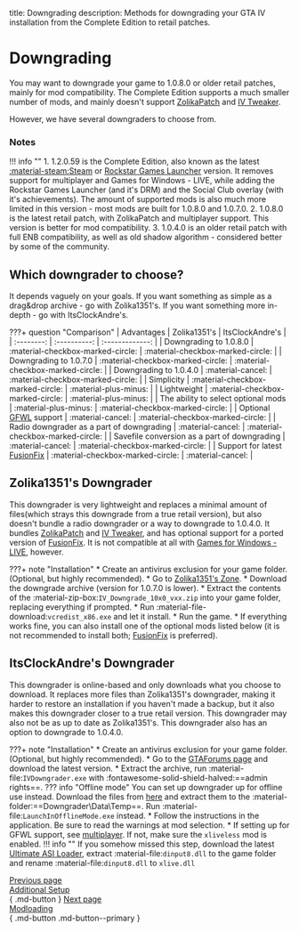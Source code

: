 title: Downgrading
description: Methods for downgrading your GTA IV installation from the Complete Edition to retail patches.

# Downgrading
You may want to downgrade your game to 1.0.8.0 or older retail patches, mainly for mod compatibility. The Complete Edition supports a much smaller number of mods, and mainly doesn't support [ZolikaPatch](/Essential-Modding/ZolikaPatch) and [IV Tweaker](../modloading/#iv-tweaker). 

However, we have several downgraders to choose from.

### Notes
!!! info ""
	1. 1.2.0.59 is the Complete Edition, also known as the latest [:material-steam:Steam](https://store.steampowered.com/app/12210/) or [Rockstar Games Launcher](https://store.rockstargames.com/game/buy-grand-theft-auto-iv) version. It removes support for multiplayer and Games for Windows - LIVE, while adding the Rockstar Games Launcher (and it's DRM) and the Social Club overlay (with it's achievements). The amount of supported mods is also much more limited in this version - most mods are built for 1.0.8.0 and 1.0.7.0.
	2. 1.0.8.0 is the latest retail patch, with ZolikaPatch and multiplayer support. This version is better for mod compatibility.
    3. 1.0.4.0 is an older retail patch with full ENB compatibility, as well as old shadow algorithm - considered better by some of the community.

## Which downgrader to choose?
It depends vaguely on your goals. If you want something as simple as a drag&drop archive - go with Zolika1351's. If you want something more in-depth - go with ItsClockAndre's.

???+ question "Comparison"
    | Advantages | Zolika1351's | ItsClockAndre's |
    | :--------: | :----------: | :-------------: |
    | Downgrading to 1.0.8.0 | :material-checkbox-marked-circle: | :material-checkbox-marked-circle: |
    | Downgrading to 1.0.7.0 | :material-checkbox-marked-circle: | :material-checkbox-marked-circle: |
    | Downgrading to 1.0.4.0 | :material-cancel: | :material-checkbox-marked-circle: |
    | Simplicity | :material-checkbox-marked-circle: | :material-plus-minus: |
    | Lightweight | :material-checkbox-marked-circle: | :material-plus-minus: |
    | The ability to select optional mods | :material-plus-minus: | :material-checkbox-marked-circle: |
    | Optional [GFWL](../multiplayer/#games-for-windows-live) support | :material-cancel: | :material-checkbox-marked-circle: |
    | Radio downgrader as a part of downgrading | :material-cancel: | :material-checkbox-marked-circle: |
    | Savefile conversion as a part of downgrading | :material-cancel: | :material-checkbox-marked-circle: |
    | Support for latest [FusionFix](/Essential-Modding/FusionFix) | :material-checkbox-marked-circle: | :material-cancel: |

## Zolika1351's Downgrader
This downgrader is very lightweight and replaces a minimal amount of files(which strays this downgrade from a true retail version), but also doesn't bundle a radio downgrader or a way to downgrade to 1.0.4.0. It bundles [ZolikaPatch](/Essential-Modding/ZolikaPatch) and [IV Tweaker](./modloading/#iv-tweaker), and has optional support for a ported version of [FusionFix](/Essential-Modding/FusionFix). It is not compatible at all with [Games for Windows - LIVE](../multiplayer/#games-for-windows-live), however.

???+ note "Installation"
    * Create an antivirus exclusion for your game folder. (Optional, but highly recommended).
    * Go to [Zolika1351's Zone](https://zolika1351.pages.dev/mods/ivpatch/downgrading).
    * Download the downgrade archive (version for 1.0.7.0 is lower).
    * Extract the contents of the :material-zip-box:`IV_Downgrade_10x0_vxx.zip` into your game folder, replacing everything if prompted.
    * Run :material-file-download:`vcredist_x86.exe` and let it install.
    * Run the game.
    * If everything works fine, you can also install one of the optional mods listed below (it is not recommended to install both; [FusionFix](/Essential-Modding/FusionFix) is preferred).

## ItsClockAndre's Downgrader
This downgrader is online-based and only downloads what you choose to download. It replaces more files than Zolika1351's downgrader, making it harder to restore an installation if you haven't made a backup, but it also makes this downgrader closer to a true retail version. This downgrader may also not be as up to date as Zolika1351's. This downgrader also has an option to downgrade to 1.0.4.0.

???+ note "Installation"
    * Create an antivirus exclusion for your game folder. (Optional, but highly recommended).
    * Go to the [GTAForums page](https://gtaforums.com/topic/976691-gta-iv-downgrader/) and download the latest version.
    * Extract the archive, run :material-file:`IVDowngrader.exe` with :fontawesome-solid-shield-halved:==admin rights==.
    ??? info "Offline mode"
        You can set up downgrader up for offline use instead. Download the files from [here](https://mega.nz/folder/Fn0Q3LhY#_0t1VZQFuQX22lMxRZNB1A) and extract them to the :material-folder:==Downgrader\\Data\\Temp==. Run :material-file:`LaunchInOfflineMode.exe` instead.
    * Follow the instructions in the application. Be sure to read the warnings at mod selection.
    * If setting up for GFWL support, see [multiplayer](../multiplayer/#games-for-windows-live). If not, make sure the `xliveless` mod is enabled.
    !!! info ""
        If you somehow missed this step, download the latest [Ultimate ASI Loader](https://github.com/ThirteenAG/Ultimate-ASI-Loader/releases), extract :material-file:`dinput8.dll` to the game folder and rename :material-file:`dinput8.dll` to `xlive.dll`

[Previous page <br>Additional Setup</br>](Additional-Setup.md){ .md-button } [Next page <br>Modloading</br>](modloading.md){ .md-button .md-button--primary }